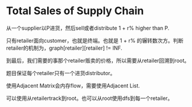 # Total Sales of Supply Chain

从一个supplier以P进货，然后sell或者distribute 1 + r% higher than P.

只有retailer面向customer，也就是终端。也就是 1 + r% 的辗转数次方。判断retailer的机制为，graph[retailer][retailer] != INF.

到最后，我们需要的事那个retailer贩卖的价格，所以需要从retailer回溯到root。

题目保证每个retailer只有一个进货distributor。

使用Adjacent Matrix会内存flow，需要使用Adjacent List.

可以使用从retailertrack到root。也可以从root使用dfs到每一个retailer。